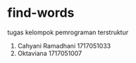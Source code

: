 # find-words
tugas kelompok pemrograman terstruktur
1. Cahyani Ramadhani 1717051033
2. Oktaviana 1717051007
